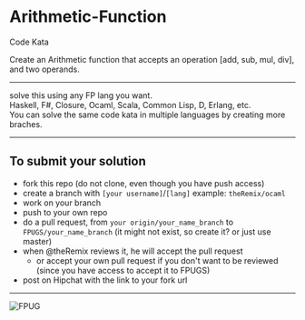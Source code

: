# Arithmetic-Function

Code Kata

Create an Arithmetic function that accepts an operation [add, sub, mul, div], and two operands.

----

solve this using any FP lang you want.  
Haskell, F#, Closure, Ocaml, Scala, Common Lisp, D, Erlang, etc.  
You can solve the same code kata in multiple languages by creating more braches.

----

## To submit your solution

- fork this repo (do not clone, even though you have push access)
- create a branch with `[your username]`/`[lang]` example: `theRemix/ocaml`
- work on your branch
- push to your own repo
- do a pull request, from `your origin/your_name_branch` to `FPUGS/your_name_branch` (it might not exist, so create it? or just use master)
- when @theRemix reviews it, he will accept the pull request  
  - or accept your own pull request if you don't want to be reviewed (since you have access to accept it to FPUGS)
- post on Hipchat with the link to your fork url

----

![FPUG](http://www.quickmeme.com/img/fa/fae6dd8aefad8732c92d29c815e627b4df8d96d9ec7b00e18a6efbf7b491019c.jpg)